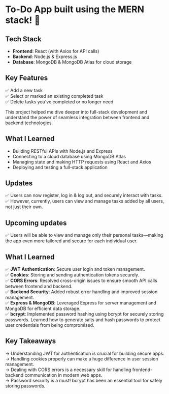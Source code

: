 # To-Do App built using the MERN stack! 🌟

 ## **Tech Stack**
- **Frontend**: React (with Axios for API calls)
- **Backend**: Node.js & Express.js
- **Database**: MongoDB & MongoDB Atlas for cloud storage

## **Key Features**
✅ Add a new task  
✅ Select or marked an existing completed task  
✅ Delete tasks you’ve completed or no longer need  

This project helped me dive deeper into full-stack development and understand the power of seamless integration between frontend and backend technologies.

## **What I Learned**
-  Building RESTful APIs with Node.js and Express    
-  Connecting to a cloud database using MongoDB Atlas    
-  Managing state and making HTTP requests using React and Axios    
-  Deploying and testing a full-stack application  

## **Updates**
✅ Users can now register, log in & log out, and securely interact with tasks.   
✅ However, currently, users can view and manage tasks added by all users, not just their own.   

## **Upcoming updates**
✅ Users will be able to view and manage only their personal tasks—making the app even more tailored and secure for each individual user.  

## **What I Learned**
✅ **JWT Authentication**: Secure user login and token management.  
✅ **Cookies**: Storing and sending authentication tokens securely.  
✅ **CORS Errors**: Resolved cross-origin issues to ensure smooth API calls between frontend and backend.  
✅ **Backend Security**: Added robust error handling and improved session management.  
✅ **Express & MongoDB**: Leveraged Express for server management and MongoDB for efficient data storage.  
✅ **bcrypt**: Implemented password hashing using bcrypt for securely storing passwords. Learned how to generate salts and hash passwords to protect user credentials from being compromised.

## **Key Takeaways**

→  Understanding JWT for authentication is crucial for building secure apps.  
→  Handling cookies properly can make a huge difference in user session management.  
→  Dealing with CORS errors is a necessary skill for handling frontend-backend communication in modern web apps.  
→  Password security is a must! bcrypt has been an essential tool for safely storing passwords.  

